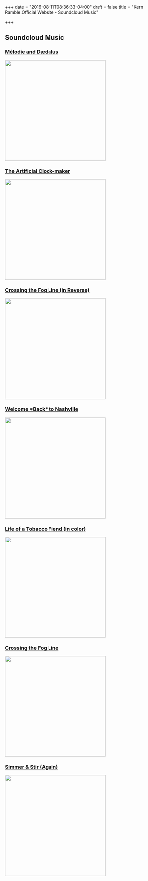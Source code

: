 +++
date = "2016-08-11T08:36:33-04:00"
draft = false
title = "Kern Ramble:Official Website - Soundcloud Music" 

+++


<h2>Soundcloud Music</h2>

<div class="row">
  
  <div class="col-md-4" itemscope itemtype="http://schema.org/MusicAlbum">
    <h3>
      <a href="/soundcloud/melody"><span itemprop="name">Mélodie and Dædalus</span></a>
    </h3>
    <div><a href="/soundcloud/melody"><img src="/images/melody-500x500.jpg" width="325"></a></div>
  </div>


  <div class="col-md-4" itemscope itemtype="http://schema.org/MusicAlbum">
    <h3>
      <a href="/soundcloud/artificial_clock"><span itemprop="name">The Artificial Clock-maker</span></a>
    </h3>
    <div><a href="/soundcloud/artificial_clock"><img src="/images/artificial_clock_cover_1000.png" width="325"></a></div>
  </div>

  <div class="col-md-4" itemscope itemtype="http://schema.org/MusicAlbum">
    <h3>
      <a href="/soundcloud/crossing_reverse"><span itemprop="name">Crossing the Fog Line (in Reverse)</span></a>
    </h3>
    <div><a href="/soundcloud/crossing_reverse"><img src="/images/crossing-reverse-500x500.jpg" width="325"></a></div>
  </div>


</div>

<div class="row">

  <div class="col-md-4" itemscope itemtype="http://schema.org/MusicAlbum">
    <h3>
      <a href="/soundcloud/nashville_new"><span itemprop="name">Welcome *Back* to Nashville</span></a>
    </h3>
    <div><a href="/soundcloud/nashville_new"><img src="/images/nashville_cover_1000.png" width="325"></a></div>
  </div>

  <div class="col-md-4" itemscope itemtype="http://schema.org/MusicAlbum">
    <h3>
      <a href="/soundcloud/tobacco"><span itemprop="name">Life of a Tobacco Fiend (in color)</span></a>
    </h3>
    <div><a href="/soundcloud/tobacco"><img src="/images/tobacco_cover.png" width="325"></a></div>
  </div>  
  <div class="col-md-4" itemscope itemtype="http://schema.org/MusicAlbum">
    <h3>
      <a href="/soundcloud/crossing"><span itemprop="name">Crossing the Fog Line</span></a>
    </h3>
    <div><a href="/soundcloud/crossing"><img src="/images/fogline_cover.png" width="325"></a></div>
  </div>
</div>

<div class="row">
 <div class="col-md-4" itemscope itemtype="http://schema.org/MusicAlbum">
    <h3>
      <a href="/soundcloud/simmer"><span itemprop="name">Simmer & Stir (Again)</span></a>
    </h3>
    <div><a href="/soundcloud/simmer"><img src="/images/simmer.png" width="325"></a></div> 
  </div>

</div>



